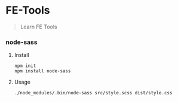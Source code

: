 # FE-Tools
> Learn FE Tools


### node-sass
1. Install
	```
	npm init
	npm install node-sass
	```

2. Usage
	```
	./node_modules/.bin/node-sass src/style.scss dist/style.css
	```